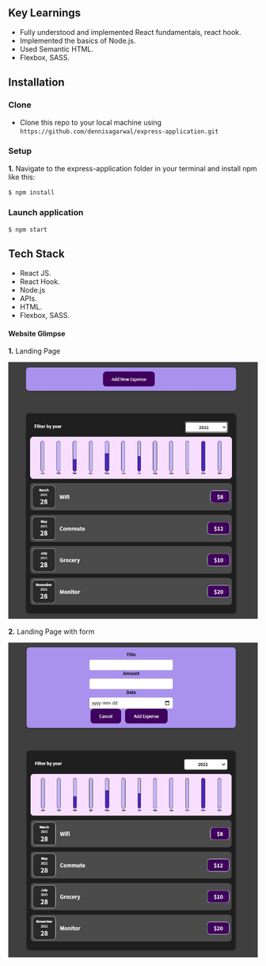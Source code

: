 ## Key Learnings

- Fully understood and implemented React fundamentals, react hook.
- Implemented the basics of Node.js.
- Used Semantic HTML.
- Flexbox, SASS.


## Installation

### Clone

- Clone this repo to your local machine using `https://github.com/dennisagarwal/express-application.git`

### Setup

 **1.** Navigate to the express-application folder in your terminal and install npm like this:

```
$ npm install
```
### Launch application

```
$ npm start
```

## Tech Stack

- React JS.
- React Hook.
- Node.js
- APIs.
- HTML.
- Flexbox, SASS.


#### Website Glimpse

 **1.** Landing Page

 ![](images/landing-page.JPG)

  **2.** Landing Page with form

 ![](images/landing-page-form.JPG)


